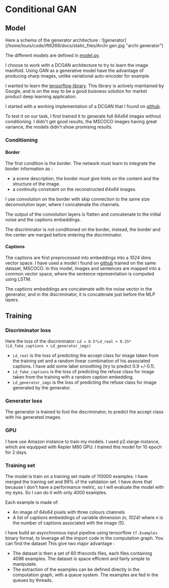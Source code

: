 # Conditional GAN

## Model
Here a schema of the generator architecture :
![generator](/home/louis/code/ift6266/docs/static_files/Archi gen.jpg "archi generator")

The different models are defined in [model.py](https://github.com/ogrergo/ift6266/blob/master/model.py).

I choose to work with a DCGAN architecture to try to learn the image manifold. Using GAN as a generative model have the advantage of producing sharp images, unlike variational auto-encoder for example.

I wanted to learn the [tensorflow library](https://www.tensorflow.org/).
This library is actively maintained by Google, and is on the way to be a good buisness solution for market product deep learning application.

I started with a working implementation of a DCGAN that I found on [github](https://github.com/carpedm20/DCGAN-tensorflow).

To test it on our task, I first trained it to generate full *64x64* images without conditioning. I didn't get good results, the MSCOCO images having great variance, the models didn't show promising results.

### Conditioning
#### Border

The first condition is the border. The network must learn to integrate the border information as :

- a scene description, the border must give hints on the content and the structure of the image.
- a continuity constraint on the reconstructed *64x64* images.

I use convolution on the border with skip connection to the same size deconvolution layer, where I concatenate the channels.

The output of the convolution layers is flatten and concatenate to the initial noise and the captions embeddings.

The discriminator is not conditioned on the border, instead, the border and the center are merged before entering the discriminator.

#### Captions

The captions are first preprocessed into embeddings into a *1024* dims vector space. I have used a model I found on [github](https://github.com/ryankiros/visual-semantic-embedding) trained on the same dataset, MSCOCO. In this model, images and sentences are mapped into a common vector space, where the sentence representation is computed using LSTM.

The captions embeddings are concatenate with the noise vector in the generator, and in the discriminator, it is concatenate just before the MLP layers.

## Training

### Discriminator loss
Here the loss of the discriminator:
```Ld = 0.5*Ld_real + 0.25*(Ld_fake_captions + Ld_generator_imgs)```

- `Ld_real` is the loss of predicting the accept class for image taken from the training set and a random linear combination of his associated captions. I have add some label smoothing (try to predict 0.9 +/-0.1).
- `Ld_fake_captions` is the loss of predicting the refuse class for image taken from the training with a random caption embedding.
- `Ld_generator_imgs` is the loss of predicting the refuse class for image generated by the generator.

### Generator loss

The generator is trained to fool the discriminator, to predict the accept class with his generated images.


### GPU
I have use Amazon instance to train my models. I used p2.xlarge instance, which are equipped with Kepler M80 GPU. I trained this model for 10 epoch for 2 days.


### Training set
The model is train on a training set made of 110000 examples. I have merged the training set and 99% of the validation set. I have done that because I don't have a performance metric, so I will evaluate the model with my eyes. So I can do it with only 4000 examples.

Each example is made of:
- An image of *64x64* pixels with three colours channels
- A list of captions embeddings of variable dimension *(n, 1024)* where *n* is the number of captions associated with the image (5).

I have build an asynchronous input pipeline using tensorflow `tf.Examples` binary format, to leverage all the import code in the computation graph.
You can find the dataset
This give two major advantage :
- The dataset is then a set of 60 tfrecords files, each files containing 4096 examples. The dataset is space efficient and fairly simple to manipulate.
- The extraction of the examples can be defined directly in the computation graph, with a queue system. The examples are fed in the queues by threads.  
